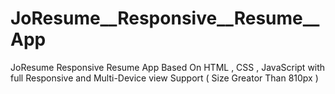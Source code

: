 # JoResume__Responsive__Resume__App
 JoResume Responsive Resume App Based On HTML , CSS , JavaScript with full Responsive and Multi-Device view Support ( Size Greator Than 810px )
